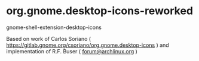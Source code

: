 # org.gnome.desktop-icons-reworked

gnome-shell-extension-desktop-icons

Based on work of 
Carlos Soriano ( https://gitlab.gnome.org/csoriano/org.gnome.desktop-icons )
and implementation of 
R.F. Buser ( forum@archlinux.org )
